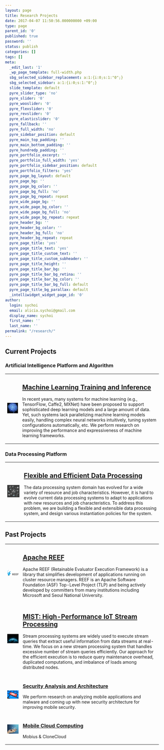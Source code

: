```yaml
---
layout: page
title: Research Projects
date: 2017-04-07 11:50:56.000000000 +09:00
type: page
parent_id: '0'
published: true
password: ''
status: publish
categories: []
tags: []
meta:
  _edit_last: '1'
  _wp_page_template: full-width.php
  sbg_selected_sidebar_replacement: a:1:{i:0;s:1:"0";}
  sbg_selected_sidebar: a:1:{i:0;s:1:"0";}
  slide_template: default
  pyre_slider_type: 'no'
  pyre_slider: '0'
  pyre_wooslider: '0'
  pyre_flexslider: '0'
  pyre_revslider: '0'
  pyre_elasticslider: '0'
  pyre_fallback: ''
  pyre_full_width: 'no'
  pyre_sidebar_position: default
  pyre_main_top_padding: ''
  pyre_main_bottom_padding: ''
  pyre_hundredp_padding: ''
  pyre_portfolio_excerpt: ''
  pyre_portfolio_full_width: 'yes'
  pyre_portfolio_sidebar_position: default
  pyre_portfolio_filters: 'yes'
  pyre_page_bg_layout: default
  pyre_page_bg: ''
  pyre_page_bg_color: ''
  pyre_page_bg_full: 'no'
  pyre_page_bg_repeat: repeat
  pyre_wide_page_bg: ''
  pyre_wide_page_bg_color: ''
  pyre_wide_page_bg_full: 'no'
  pyre_wide_page_bg_repeat: repeat
  pyre_header_bg: ''
  pyre_header_bg_color: ''
  pyre_header_bg_full: 'no'
  pyre_header_bg_repeat: repeat
  pyre_page_title: 'yes'
  pyre_page_title_text: 'yes'
  pyre_page_title_custom_text: ''
  pyre_page_title_custom_subheader: ''
  pyre_page_title_height: ''
  pyre_page_title_bar_bg: ''
  pyre_page_title_bar_bg_retina: ''
  pyre_page_title_bar_bg_color: ''
  pyre_page_title_bar_bg_full: default
  pyre_page_title_bg_parallax: default
  _intelliwidget_widget_page_id: '0'
author:
  login: sychoi
  email: alicia.sychoi@gmail.com
  display_name: sychoi
  first_name: ''
  last_name: ''
permalink: "/research/"
---
```

<h2>Current Projects</h2>

<h3>Artificial Intelligence Platform and Algorithm</h3>

<table>

<tbody>

<tr>

<td class="first">
  <img src="assets/ai_featured_image-300x286.jpg"></img>
</td>

<td>

## [Machine Learning Training and Inference]("http://spl.snu.ac.kr/portfolio-items/artificial-intelligence-platform/")

In recent years, many systems for machine learning (e.g., TensorFlow, Caffe2, MXNet) have been proposed to support sophisticated deep learning models and a large amount of data. Yet, such systems lack parallelizing machine learning models easily, handling complex neural networks intuitively, tuning system configurations automatically, etc. We perform research on improving the performance and expressiveness of machine learning frameworks.

</td>

</tr>

</tbody>

</table>

<h3>Data Processing Platform</h3>

<table>

<tbody>

<tr>

<td class="first">
  <img src="assets/2-Big-Data-Engines-500X500-300x300.jpg"></img>
</td>

<td class="second">

## [Flexible and Efficient Data Processing](http://spl.snu.ac.kr/portfolio-items/big-data-processing/)

The data processing system domain has evolved for a wide variety of resource and job characteristics. However, it is hard to evolve current data processing systems to adapt to applications with new resources and job characteristics. To address this problem, we are building a flexible and extensible data processing system, and design various instantiation policies for the system.

</td>

</tr>

</tbody>

</table>






<h2>Past Projects</h2>

<table>

<tbody>

<tr>

<td class="first">
  <img src="assets/ApacheREEF_logo_no_margin-300x145.png"></img>
</td>

<td class="second">

## [Apache REEF](http://spl.snu.ac.kr/portfolio-items/apache-reef/)

Apache REEF (Retainable Evaluator Execution Framework) is a library that simplifies development of applications running on cluster resource managers. REEF is an Apache Software Foundation (ASF) Top-Level Project (TLP) and being actively developed by committers from many institutions including Microsoft and Seoul National University.

</td>

</tr>

<tr>


<td class="first">
  <img src="assets/3_data_centric_lowr-300x244.jpg"></img>
</td>

<td class="second">

## [MIST: High-Performance IoT Stream Processing](http://spl.snu.ac.kr/portfolio-items/stream-processing/)

Stream processing systems are widely used to execute stream queries that extract useful information from data streams at real-time. We focus on a new stream processing system that handles excessive number of stream queries efficiently. Our approach for the efficient execution is to reduce query maintenance overhead, duplicated computations, and imbalance of loads among distributed nodes.

</td>

</tr>

<tr>

<td class="first">
  <img src="assets/4-New-Security-Architecture-1000X470-300x225.jpg"></img>
</td>

<td class="second">
<a href="http://spl.snu.ac.kr/portfolio-items/security-analysis-and-architecture/"><h3>Security Analysis and Architecture</h3></a>

We perform research on analyzing mobile applications and malware and coming up with new security architecture for improving mobile security.

</td>

</tr>

<tr>

<td class="first">
  <img src="assets/mobile_cloud_main-300x243.jpg"></img>
</td>

<td class="second">

<a href="http://spl.snu.ac.kr/portfolio-items/mobius-unified-messaging-and-data-serving-for-mobile-apps/"><h3>Mobile Cloud Computing</h3></a>

Mobius & CloneCloud

</td>

</tr>

</tbody>

</table>